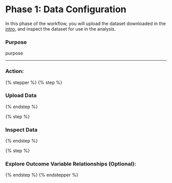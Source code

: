 # Phase 1: Data Configuration

In this phase of the workflow, you will upload the dataset downloaded in the [intro,](../) and inspect the dataset for use in the analysis.

### Purpose

purpose

***

### Action:

{% stepper %}
{% step %}
### Upload Data


{% endstep %}

{% step %}
### Inspect Data


{% endstep %}

{% step %}
### Explore Outcome Variable Relationships (Optional):


{% endstep %}
{% endstepper %}
